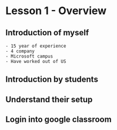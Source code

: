 # Lesson 1 - Overview

## Introduction of myself

    - 15 year of experience
    - 4 company 
    - Microsoft campus
    - Have worked out of US

## Introduction by students

## Understand their setup

## Login into google classroom
